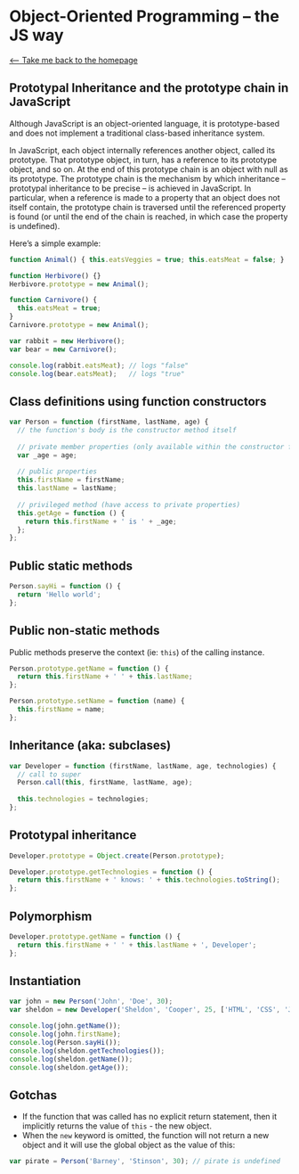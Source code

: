 # Object-Oriented Programming – the JS way

[⟵ Take me back to the homepage](/README.md)

## Prototypal Inheritance and the prototype chain in JavaScript

Although JavaScript is an object-oriented language, it is prototype-based and does not implement a traditional class-based inheritance system.

In JavaScript, each object internally references another object, called its prototype. That prototype object, in turn, has a reference to its prototype object, and so on. At the end of this prototype chain is an object with null as its prototype. The prototype chain is the mechanism by which inheritance – prototypal inheritance to be precise – is achieved in JavaScript. In particular, when a reference is made to a property that an object does not itself contain, the prototype chain is traversed until the referenced property is found (or until the end of the chain is reached, in which case the property is undefined).

Here’s a simple example:

```js
function Animal() { this.eatsVeggies = true; this.eatsMeat = false; }

function Herbivore() {}
Herbivore.prototype = new Animal();

function Carnivore() {
  this.eatsMeat = true;
}
Carnivore.prototype = new Animal();

var rabbit = new Herbivore();
var bear = new Carnivore();

console.log(rabbit.eatsMeat); // logs "false"
console.log(bear.eatsMeat);   // logs "true"
```

## Class definitions using function constructors

```javascript
var Person = function (firstName, lastName, age) {
  // the function's body is the constructor method itself
  
  // private member properties (only available within the constructor fn)
  var _age = age;
  
  // public properties
  this.firstName = firstName;
  this.lastName = lastName;
  
  // privileged method (have access to private properties)
  this.getAge = function () {
    return this.firstName + ' is ' + _age;
  };
};
```

## Public static methods

```javascript
Person.sayHi = function () {
  return 'Hello world';
};
```

## Public non-static methods

Public methods preserve the context (ie: `this`) of the calling instance.

```javascript
Person.prototype.getName = function () {
  return this.firstName + ' ' + this.lastName;
};

Person.prototype.setName = function (name) {
  this.firstName = name;
};
```

## Inheritance (aka: subclases)

```javascript
var Developer = function (firstName, lastName, age, technologies) {
  // call to super
  Person.call(this, firstName, lastName, age);
  
  this.technologies = technologies;
};
```

## Prototypal inheritance

```javascript
Developer.prototype = Object.create(Person.prototype);

Developer.prototype.getTechnologies = function () {
  return this.firstName + ' knows: ' + this.technologies.toString();
};
```

## Polymorphism

```javascript
Developer.prototype.getName = function () {
  return this.firstName + ' ' + this.lastName + ', Developer';
};
```

## Instantiation

```javascript
var john = new Person('John', 'Doe', 30);
var sheldon = new Developer('Sheldon', 'Cooper', 25, ['HTML', 'CSS', 'JS']);

console.log(john.getName());
console.log(john.firstName);
console.log(Person.sayHi());
console.log(sheldon.getTechnologies());
console.log(sheldon.getName());
console.log(sheldon.getAge());
```

## Gotchas

* If the function that was called has no explicit return statement, then it implicitly returns the value of `this` - the new object.
* When the `new` keyword is omitted, the function will not return a new object and it will use the global object as the value of this:

```javascript
var pirate = Person('Barney', 'Stinson', 30); // pirate is undefined
```
